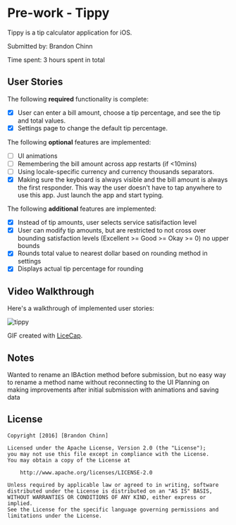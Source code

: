# Pre-work - Tippy

Tippy is a tip calculator application for iOS.

Submitted by: Brandon Chinn

Time spent: 3 hours spent in total

## User Stories

The following **required** functionality is complete:

* [x] User can enter a bill amount, choose a tip percentage, and see the tip and total values.
* [x] Settings page to change the default tip percentage.

The following **optional** features are implemented:
* [ ] UI animations
* [ ] Remembering the bill amount across app restarts (if <10mins)
* [ ] Using locale-specific currency and currency thousands separators.
* [x] Making sure the keyboard is always visible and the bill amount is always the first responder. This way the user doesn't have to tap anywhere to use this app. Just launch the app and start typing.

The following **additional** features are implemented:

- [x] Instead of tip amounts, user selects service satisifaction level
- [x] User can modify tip amounts, but are restricted to not cross over bounding satisfaction levels (Excellent >= Good >= Okay >= 0) no upper bounds
- [x] Rounds total value to nearest dollar based on rounding method in settings
- [x] Displays actual tip percentage for rounding

## Video Walkthrough 

Here's a walkthrough of implemented user stories:

![tippy](https://cloud.githubusercontent.com/assets/9141509/18817431/e927b5c8-8314-11e6-8514-39578de119e9.gif)

GIF created with [LiceCap](http://www.cockos.com/licecap/).

## Notes

Wanted to rename an IBAction method before submission, but no easy way to rename a method name without reconnecting to the UI
Planning on making improvements after initial submission with animations and saving data


## License

    Copyright [2016] [Brandon Chinn]

    Licensed under the Apache License, Version 2.0 (the "License");
    you may not use this file except in compliance with the License.
    You may obtain a copy of the License at

        http://www.apache.org/licenses/LICENSE-2.0

    Unless required by applicable law or agreed to in writing, software
    distributed under the License is distributed on an "AS IS" BASIS,
    WITHOUT WARRANTIES OR CONDITIONS OF ANY KIND, either express or implied.
    See the License for the specific language governing permissions and
    limitations under the License.
